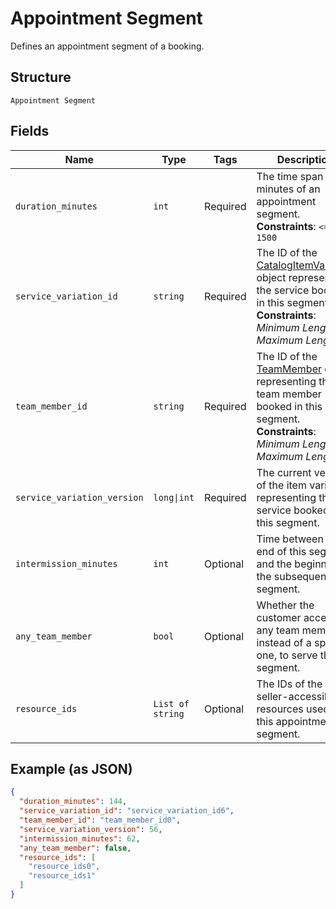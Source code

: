 
# Appointment Segment

Defines an appointment segment of a booking.

## Structure

`Appointment Segment`

## Fields

| Name | Type | Tags | Description |
|  --- | --- | --- | --- |
| `duration_minutes` | `int` | Required | The time span in minutes of an appointment segment.<br>**Constraints**: `<= 1500` |
| `service_variation_id` | `string` | Required | The ID of the [CatalogItemVariation](../../doc/models/catalog-item-variation.md) object representing the service booked in this segment.<br>**Constraints**: *Minimum Length*: `1`, *Maximum Length*: `36` |
| `team_member_id` | `string` | Required | The ID of the [TeamMember](../../doc/models/team-member.md) object representing the team member booked in this segment.<br>**Constraints**: *Minimum Length*: `1`, *Maximum Length*: `32` |
| `service_variation_version` | `long\|int` | Required | The current version of the item variation representing the service booked in this segment. |
| `intermission_minutes` | `int` | Optional | Time between the end of this segment and the beginning of the subsequent segment. |
| `any_team_member` | `bool` | Optional | Whether the customer accepts any team member, instead of a specific one, to serve this segment. |
| `resource_ids` | `List of string` | Optional | The IDs of the seller-accessible resources used for this appointment segment. |

## Example (as JSON)

```json
{
  "duration_minutes": 144,
  "service_variation_id": "service_variation_id6",
  "team_member_id": "team_member_id0",
  "service_variation_version": 56,
  "intermission_minutes": 62,
  "any_team_member": false,
  "resource_ids": [
    "resource_ids0",
    "resource_ids1"
  ]
}
```

